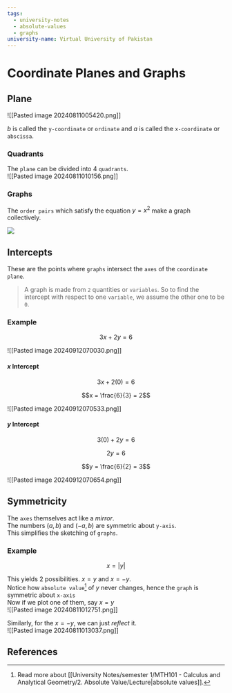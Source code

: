 ```yaml
---
tags:
  - university-notes
  - absolute-values
  - graphs
university-name: Virtual University of Pakistan
---
```


# Coordinate Planes and Graphs
## Plane

![[Pasted image 20240811005420.png]]

$b$ is called the `y-coordinate` or `ordinate` and $a$ is called the `x-coordinate` or `abscissa`.

### Quadrants
The `plane` can be divided into 4 `quadrants`.  
![[Pasted image 20240811010156.png]]

### Graphs
The `order pairs` which satisfy the equation $y = x^2$ make a graph collectively.

![](https://youtu.be/IbrPxYQF9TM)

## Intercepts
These are the points where `graphs` intersect the `axes` of the `coordinate plane`.

> A graph is made from `2` quantities or `variables`. So to find the intercept with respect to one `variable`, we assume the other one to be `0`.

### Example

$$3x + 2y = 6$$

![[Pasted image 20240912070030.png]]

#### $x$ Intercept

$$3x + 2(0) = 6$$

$$x = \frac{6}{3} = 2$$

![[Pasted image 20240912070533.png]]

#### $y$ Intercept

$$3(0) + 2y = 6$$

$$2y = 6$$

$$y = \frac{6}{2} = 3$$

![[Pasted image 20240912070654.png]]

## Symmetricity
The `axes` themselves act like a _mirror_.  
The numbers $(a, b)$ and $(-a, b)$ are symmetric about `y-axis`.  
This simplifies the sketching of `graphs`.

### Example

$$x = |y|$$

This yields 2 possibilities. $x = y$ and $x = -y$.  
Notice how `absolute value`[^1] of $y$ never changes, hence the `graph` is symmetric about `x-axis`  
Now if we plot one of them, say $x = y$  
![[Pasted image 20240811012751.png]]

Similarly, for the $x = -y$, we can just _reflect_ it.  
![[Pasted image 20240811013037.png]]

## References

[^1]: Read more about [[University Notes/semester 1/MTH101 - Calculus and Analytical Geometry/2. Absolute Value/Lecture|absolute values]].
